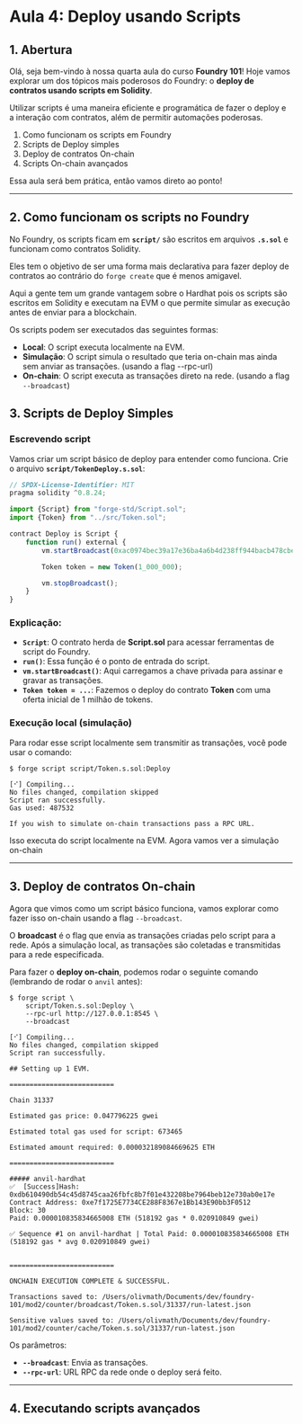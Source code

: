# Aula 4: Deploy usando Scripts

## 1. Abertura

Olá, seja bem-vindo à nossa quarta aula do curso **Foundry 101**! Hoje vamos explorar um dos tópicos mais poderosos do Foundry: o **deploy de contratos usando scripts em Solidity**.

Utilizar scripts é uma maneira eficiente e programática de fazer o deploy e a interação com contratos, além de permitir automações poderosas.

1. Como funcionam os scripts em Foundry
2. Scripts de Deploy simples
3. Deploy de contratos On-chain
4. Scripts On-chain avançados

Essa aula será bem prática, então vamos direto ao ponto!

---

## 2. Como funcionam os scripts no Foundry

No Foundry, os scripts ficam em **`script/`** são escritos em arquivos **`.s.sol`** e funcionam como contratos Solidity.

Eles tem o objetivo de ser uma forma mais declarativa para fazer deploy de contratos ao contrário do `forge create` que é menos amigavel.

Aqui a gente tem um grande vantagem sobre o Hardhat pois os scripts são escritos em Solidity e executam na EVM o que permite simular as execução antes de enviar para a blockchain.

Os scripts podem ser executados das seguintes formas:

- **Local**: O script executa localmente na EVM.
- **Simulação**: O script simula o resultado que teria on-chain mas ainda sem anviar as transações. (usando a flag --rpc-url)
- **On-chain**: O script executa as transações direto na rede. (usando a flag `--broadcast`)

## 3. Scripts de Deploy Simples

### Escrevendo script

Vamos criar um script básico de deploy para entender como funciona. Crie o arquivo **`script/TokenDeploy.s.sol`**:

```javascript
// SPDX-License-Identifier: MIT
pragma solidity ^0.8.24;

import {Script} from "forge-std/Script.sol";
import {Token} from "../src/Token.sol";

contract Deploy is Script {
    function run() external {
        vm.startBroadcast(0xac0974bec39a17e36ba4a6b4d238ff944bacb478cbed5efcae784d7bf4f2ff80);

        Token token = new Token(1_000_000);

        vm.stopBroadcast();
    }
}
```

### Explicação:

- **`Script`**: O contrato herda de **Script.sol** para acessar ferramentas de script do Foundry.
- **`run()`**: Essa função é o ponto de entrada do script.
- **`vm.startBroadcast()`**: Aqui carregamos a chave privada para assinar e gravar as transações.
- **`Token token = ...`**: Fazemos o deploy do contrato **Token** com uma oferta inicial de 1 milhão de tokens.

### Execução local (simulação)

Para rodar esse script localmente sem transmitir as transações, você pode usar o comando:

```shell
$ forge script script/Token.s.sol:Deploy

[⠊] Compiling...
No files changed, compilation skipped
Script ran successfully.
Gas used: 487532

If you wish to simulate on-chain transactions pass a RPC URL.
```

Isso executa do script localmente na EVM. Agora vamos ver a simulação on-chain

---

## 3. Deploy de contratos On-chain

Agora que vimos como um script básico funciona, vamos explorar como fazer isso on-chain usando a flag `--broadcast`.

O **broadcast** é o flag que envia as transações criadas pelo script para a rede. Após a simulação local, as transações são coletadas e transmitidas para a rede especificada.

Para fazer o **deploy on-chain**, podemos rodar o seguinte comando (lembrando de rodar o `anvil` antes):

```shell
$ forge script \
    script/Token.s.sol:Deploy \
    --rpc-url http://127.0.0.1:8545 \
    --broadcast

[⠊] Compiling...
No files changed, compilation skipped
Script ran successfully.

## Setting up 1 EVM.

==========================

Chain 31337

Estimated gas price: 0.047796225 gwei

Estimated total gas used for script: 673465

Estimated amount required: 0.000032189084669625 ETH

==========================

##### anvil-hardhat
✅  [Success]Hash: 0xdb610490db54c45d8745caa26fbfc8b7f01e432208be7964beb12e730ab0e17e
Contract Address: 0xe7f1725E7734CE288F8367e1Bb143E90bb3F0512
Block: 30
Paid: 0.000010835834665008 ETH (518192 gas * 0.020910849 gwei)

✅ Sequence #1 on anvil-hardhat | Total Paid: 0.000010835834665008 ETH (518192 gas * avg 0.020910849 gwei)


==========================

ONCHAIN EXECUTION COMPLETE & SUCCESSFUL.

Transactions saved to: /Users/olivmath/Documents/dev/foundry-101/mod2/counter/broadcast/Token.s.sol/31337/run-latest.json

Sensitive values saved to: /Users/olivmath/Documents/dev/foundry-101/mod2/counter/cache/Token.s.sol/31337/run-latest.json
```

Os parâmetros:

- **`--broadcast`**: Envia as transações.
- **`--rpc-url`**: URL RPC da rede onde o deploy será feito.

---

## 4. Executando scripts avançados
